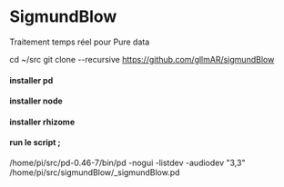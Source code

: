 # SigmundBlow

Traitement temps réel pour Pure data 

cd ~/src
git clone --recursive https://github.com/gllmAR/sigmundBlow

#### installer pd



#### installer node

#### installer rhizome
	
#### run le script ;

/home/pi/src/pd-0.46-7/bin/pd -nogui -listdev -audiodev "3,3" /home/pi/src/sigmundBlow/_sigmundBlow.pd